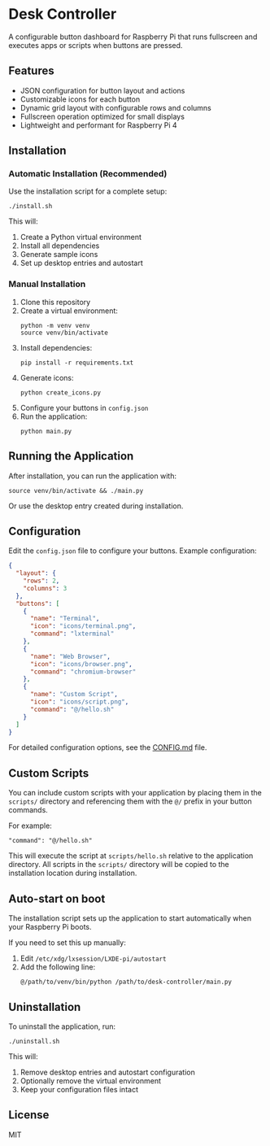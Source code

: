# Desk Controller

A configurable button dashboard for Raspberry Pi that runs fullscreen and executes apps or scripts when buttons are pressed.

## Features

- JSON configuration for button layout and actions
- Customizable icons for each button
- Dynamic grid layout with configurable rows and columns
- Fullscreen operation optimized for small displays
- Lightweight and performant for Raspberry Pi 4

## Installation

### Automatic Installation (Recommended)

Use the installation script for a complete setup:
```
./install.sh
```

This will:
1. Create a Python virtual environment
2. Install all dependencies
3. Generate sample icons
4. Set up desktop entries and autostart

### Manual Installation

1. Clone this repository
2. Create a virtual environment:
   ```
   python -m venv venv
   source venv/bin/activate
   ```
3. Install dependencies:
   ```
   pip install -r requirements.txt
   ```
4. Generate icons:
   ```
   python create_icons.py
   ```
5. Configure your buttons in `config.json`
6. Run the application:
   ```
   python main.py
   ```

## Running the Application

After installation, you can run the application with:
```
source venv/bin/activate && ./main.py
```

Or use the desktop entry created during installation.

## Configuration

Edit the `config.json` file to configure your buttons. Example configuration:

```json
{
  "layout": {
    "rows": 2,
    "columns": 3
  },
  "buttons": [
    {
      "name": "Terminal",
      "icon": "icons/terminal.png",
      "command": "lxterminal"
    },
    {
      "name": "Web Browser",
      "icon": "icons/browser.png",
      "command": "chromium-browser"
    },
    {
      "name": "Custom Script",
      "icon": "icons/script.png",
      "command": "@/hello.sh"
    }
  ]
}
```

For detailed configuration options, see the [CONFIG.md](CONFIG.md) file.

## Custom Scripts

You can include custom scripts with your application by placing them in the `scripts/` directory and referencing them with the `@/` prefix in your button commands.

For example:
```
"command": "@/hello.sh"
```

This will execute the script at `scripts/hello.sh` relative to the application directory. All scripts in the `scripts/` directory will be copied to the installation location during installation.

## Auto-start on boot

The installation script sets up the application to start automatically when your Raspberry Pi boots.

If you need to set this up manually:

1. Edit `/etc/xdg/lxsession/LXDE-pi/autostart`
2. Add the following line:
   ```
   @/path/to/venv/bin/python /path/to/desk-controller/main.py
   ```

## Uninstallation

To uninstall the application, run:
```
./uninstall.sh
```

This will:
1. Remove desktop entries and autostart configuration
2. Optionally remove the virtual environment
3. Keep your configuration files intact

## License

MIT 